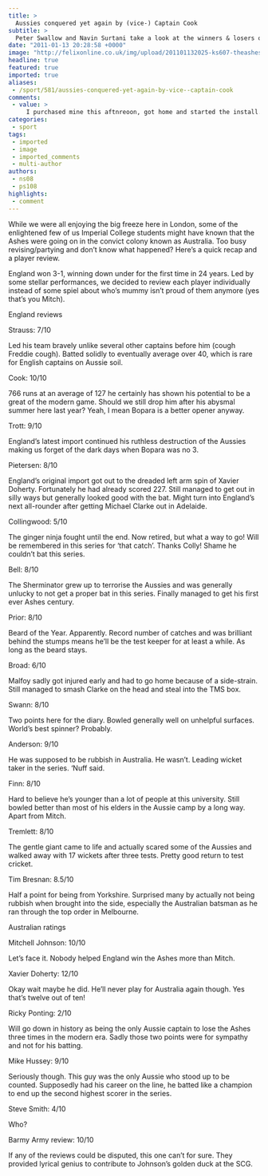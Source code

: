 ```yaml
---
title: >
  Aussies conquered yet again by (vice-) Captain Cook
subtitle: >
  Peter Swallow and Navin Surtani take a look at the winners & losers of the 2010/11 Ashes
date: "2011-01-13 20:28:58 +0000"
image: "http://felixonline.co.uk/img/upload/201101132025-ks607-theashes.jpg"
headline: true
featured: true
imported: true
aliases:
 - /sport/581/aussies-conquered-yet-again-by-vice--captain-cook
comments:
 - value: >
     I purchased mine this aftnreoon, got home and started the install. Unfortunately Steams tells me that the game is not released yet and cancels the install from DVD. I have the option to pre-load the game though via steam.,I purchased mine this aftnreoon, got home and started the install. Unfortunately Steams tells me that the game is not released yet and cancels the install from DVD. I have the option to pre-load the game though via steam.,Reminds me of the Bill Hicks flag burnin' bit': Hey buddy, my daddy died for that flag Really? I <a href="http://ppiwtotirrl.com">bohugt</a> mine They sell em in K-Mart yeah..He died in Korea for that flag Wow, what a coincidence. Mine was made in Korea No-one, and I repeat NO-ONE has ever died for a flag. A flag is a piece of cloth, they might have died for freedom, which, by the way, is the freedom to .Burn the.. fucking flag you see??..Burning the flag doesn't make freedom go away Given that the burning of a Koran causes Milsums to get all frothy around the mout
categories:
 - sport
tags:
 - imported
 - image
 - imported_comments
 - multi-author
authors:
 - ns08
 - ps108
highlights:
 - comment
---
```


While we were all enjoying the big freeze here in London, some of the enlightened few of us Imperial College students might have known that the Ashes were going on in the convict colony known as Australia. Too busy revising/partying and don’t know what happened? Here’s a quick recap and a player review.

England won 3-1, winning down under for the first time in 24 years. Led by some stellar performances, we decided to review each player individually instead of some spiel about who’s mummy isn’t proud of them anymore (yes that’s you Mitch).

England reviews

Strauss: 7/10

Led his team bravely unlike several other captains before him (cough Freddie cough). Batted solidly to eventually average over 40, which is rare for English captains on Aussie soil.

Cook: 10/10

766 runs at an average of 127 he certainly has shown his potential to be a great of the modern game. Should we still drop him after his abysmal summer here last year? Yeah, I mean Bopara is a better opener anyway.

Trott: 9/10

England’s latest import continued his ruthless destruction of the Aussies making us forget of the dark days when Bopara was no 3.

Pietersen: 8/10

England’s original import got out to the dreaded left arm spin of Xavier Doherty. Fortunately he had already scored 227. Still managed to get out in silly ways but generally looked good with the bat. Might turn into England’s next all-rounder after getting Michael Clarke out in Adelaide.

Collingwood: 5/10

The ginger ninja fought until the end. Now retired, but what a way to go! Will be remembered in this series for ‘that catch’. Thanks Colly! Shame he couldn’t bat this series.

Bell: 8/10

The Sherminator grew up to terrorise the Aussies and was generally unlucky to not get a proper bat in this series. Finally managed to get his first ever Ashes century.

Prior: 8/10

Beard of the Year. Apparently. Record number of catches and was brilliant behind the stumps means he’ll be the test keeper for at least a while. As long as the beard stays.

Broad: 6/10

Malfoy sadly got injured early and had to go home because of a side-strain. Still managed to smash Clarke on the head and steal into the TMS box.

Swann: 8/10

Two points here for the diary. Bowled generally well on unhelpful surfaces. World’s best spinner? Probably.

Anderson: 9/10

He was supposed to be rubbish in Australia. He wasn’t. Leading wicket taker in the series. ‘Nuff said.

Finn: 8/10

Hard to believe he’s younger than a lot of people at this university. Still bowled better than most of his elders in the Aussie camp by a long way. Apart from Mitch.

Tremlett: 8/10

The gentle giant came to life and actually scared some of the Aussies and walked away with 17 wickets after three tests. Pretty good return to test cricket.

Tim Bresnan: 8.5/10

Half a point for being from Yorkshire. Surprised many by actually not being rubbish when brought into the side, especially the Australian batsman as he ran through the top order in Melbourne.

Australian ratings

Mitchell Johnson: 10/10

Let’s face it. Nobody helped England win the Ashes more than Mitch.

Xavier Doherty: 12/10

Okay wait maybe he did. He’ll never play for Australia again though. Yes that’s twelve out of ten!

Ricky Ponting: 2/10

Will go down in history as being the only Aussie captain to lose the Ashes three times in the modern era. Sadly those two points were for sympathy and not for his batting.

Mike Hussey: 9/10

Seriously though. This guy was the only Aussie who stood up to be counted. Supposedly had his career on the line, he batted like a champion to end up the second highest scorer in the series.

Steve Smith: 4/10

Who?

Barmy Army review: 10/10

If any of the reviews could be disputed, this one can’t for sure. They provided lyrical genius to contribute to Johnson’s golden duck at the SCG.
